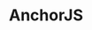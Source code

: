 ---
codehost: https://github.com/bryanbraun/anchorjs
logohandle: bryanbraun_anchorjs
sort: anchorjs
title: AnchorJS
website: https://www.bryanbraun.com/anchorjs/
---